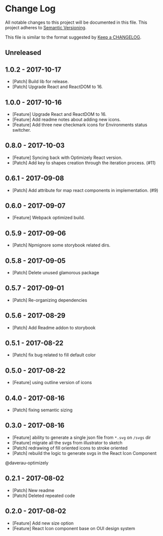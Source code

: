 # Change Log
All notable changes to this project will be documented in this file.
This project adheres to [Semantic Versioning](http://semver.org/).

This file is similar to the format suggested by [Keep a CHANGELOG](https://github.com/olivierlacan/keep-a-changelog).


## Unreleased
## 1.0.2 - 2017-10-17
- [Patch] Build lib for release.
- [Patch] Upgrade React and ReactDOM to 16.

## 1.0.0 - 2017-10-16
- [Feature] Upgrade React and ReactDOM to 16.
- [Feature] Add readme notes about adding new icons.
- [Feature] Add three new checkmark icons for Environments status switcher.

## 0.8.0 - 2017-10-03
- [Feature] Syncing back with Optimizely React version.
- [Patch] Add key to shapes creation through the iteration process. (#11)

## 0.6.1 - 2017-09-08
- [Patch] Add attribute for map react components in implementation. (#9)

## 0.6.0 - 2017-09-07
- [Feature] Webpack optimized build.  

## 0.5.9 - 2017-09-06
- [Patch] Npmignore some storybook related dirs.

## 0.5.8 - 2017-09-05
- [Patch] Delete unused glamorous package

## 0.5.7 - 2017-09-01
- [Patch] Re-organizing dependencies

## 0.5.6 - 2017-08-29
- [Patch] Add Readme addon to storybook

## 0.5.1 - 2017-08-22
- [Patch] fix bug related to fill default color

## 0.5.0 - 2017-08-22
- [Feature] using outline version of icons

## 0.4.0 - 2017-08-16
- [Patch] fixing semantic sizing

## 0.3.0 - 2017-08-16
- [Feature] ability to generate a single json file from `*.svg` on `/svgs` dir
- [Feature] migrate all the svgs from illustrator to sketch
- [Patch] redrawing of fill oriented icons to stroke oriented
- [Patch] rebuild the logic to generate svgs in the React Icon Component

@daverau-optimizely

## 0.2.1 - 2017-08-02
- [Patch] New readme
- [Patch] Deleted repeated code

## 0.2.0 - 2017-08-02
- [Feature] Add new size option
- [Feature] React Icon component base on OUI design system
